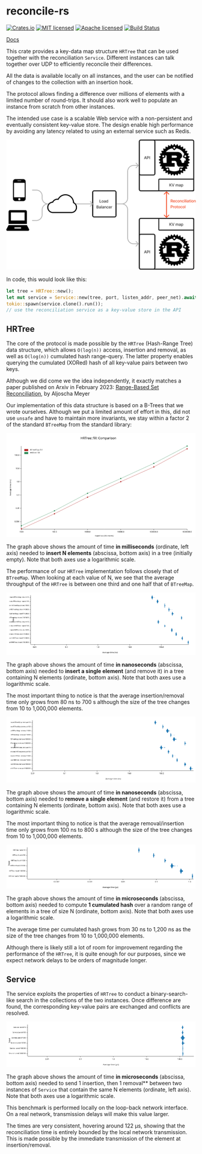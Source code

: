 # reconcile-rs

[![Crates.io][crates-badge]][crates-url]
[![MIT licensed][mit-badge]][mit-url]
[![Apache licensed][apache-badge]][apache-url]
[![Build Status][actions-badge]][actions-url]

[crates-badge]: https://img.shields.io/crates/v/reconcile.svg
[crates-url]: https://crates.io/crates/reconcile
[mit-badge]: https://img.shields.io/badge/license-MIT-blue.svg
[mit-url]: https://github.com/Akvize/reconcile-rs/blob/master/LICENSE-MIT
[apache-badge]: https://img.shields.io/badge/license-APACHE-blue.svg
[apache-url]: https://github.com/Akvize/reconcile-rs/blob/master/LICENSE-APACHE
[actions-badge]: https://github.com/Akvize/reconcile-rs/actions/workflows/master.yml/badge.svg
[actions-url]: https://github.com/Akvize/reconcile-rs/actions/workflows/master.yml

[Docs](https://docs.rs/reconcile/latest/reconcile/)

This crate provides a key-data map structure `HRTree` that can be used together
with the reconciliation `Service`. Different instances can talk together over
UDP to efficiently reconcile their differences.

All the data is available locally on all instances, and the user can be
notified of changes to the collection with an insertion hook.

The protocol allows finding a difference over millions of elements with a limited
number of round-trips. It should also work well to populate an instance from
scratch from other instances.

The intended use case is a scalable Web service with a non-persistent and
eventually consistent key-value store. The design enable high performance by
avoiding any latency related to using an external service such as Redis.

![Architecture diagram of a scalable Web service using reconcile-rs](img/illustration.png)

In code, this would look like this:

```rust
let tree = HRTree::new();
let mut service = Service::new(tree, port, listen_addr, peer_net).await;
tokio::spawn(service.clone().run());
// use the reconciliation service as a key-value store in the API
```

## HRTree

The core of the protocol is made possible by the `HRTree` (Hash-Range Tree) data structure, which
allows `O(log(n))` access, insertion and removal, as well as `O(log(n))`
cumulated hash range-query. The latter property enables querying
the cumulated (XORed) hash of all key-value pairs between two keys.

Although we did come we the idea independently, it exactly matches a paper
published on Arxiv in February 2023: [Range-Based Set
Reconciliation](https://arxiv.org/abs/2212.13567), by Aljoscha Meyer

Our implementation of this data structure is based on a B-Trees that we wrote
ourselves. Although we put a limited amount of effort in this, did not use
`unsafe` and have to maintain more invariants, we stay within a factor 2 of the
standard `BTreeMap` from the standard library:

![Graph of the time needed to insert N elements in an empty tree](img/perf-fill.png)

The graph above shows the amount of time **in milliseconds** (ordinate, left
axis) needed to **insert N elements** (abscissa, bottom axis) in a tree
(initially empty). Note that both axes use a logarithmic scale.

The performance of our `HRTree` implementation follows closely that of
`BTreeMap`. When looking at each value of N, we see that the average throughput
of the `HRTree` is between one third and one half that of `BTreeMap`.

![Graph of the time needed to insert and remove 1 element in a tree of size N](img/perf-insert.png)

The graph above shows the amount of time **in nanoseconds** (abscissa, bottom
axis) needed to **insert a single element** (and remove it) in a tree
containing N elements (ordinate, bottom axis). Note that both axes use a
logarithmic scale.

The most important thing to notice is that the average insertion/removal time
only grows from 80 ns to 700 s although the size of the tree changes from 10 to
1,000,000 elements.

![Graph of the time needed to remove and restore 1 element in a tree of size N](img/perf-remove.png)

The graph above shows the amount of time **in nanoseconds** (abscissa, bottom
axis) needed to **remove a single element** (and restore it) from a tree
containing N elements (ordinate, bottom axis). Note that both axes use a
logarithmic scale.

The most important thing to notice is that the average removal/insertion time
only grows from 100 ns to 800 s although the size of the tree changes from 10 to
1,000,000 elements.

![Graph of the time needed to compute 1 hash of a range of elements in a tree of size N](img/perf-hash.png)

The graph above shows the amount of time **in microseconds** (abscissa, bottom
axis) needed to compute **1 cumulated hash** over a random range of elements in a
tree of size N (ordinate, bottom axis). Note that both axes use a logarithmic
scale.

The average time per cumulated hash grows from 30 ns to 1,200 ns as the size of
the tree changes from 10 to 1,000,000 elements.

Although there is likely still a lot of room for improvement regarding the
performance of the `HRTree`, it is quite enough for our purposes, since we
expect network delays to be orders of magnitude longer.

## Service

The service exploits the properties of `HRTree` to conduct a binary-search-like
search in the collections of the two instances. Once difference are found, the
corresponding key-value pairs are exchanged and conflicts are resolved.

![Graph of the time needed to send 1 insertion and 1 removal](img/perf-send.png)

The graph above shows the amount of time **in microseconds** (abscissa, bottom
axis) needed to send 1 insertion, then 1 removal** between two instances of
`Service` that contain the same N elements (ordinate, left axis). Note that
both axes use a logarithmic scale.

This benchmark is performed locally on the loop-back network interface. On a
real network, transmission delays will make this value larger.

The times are very consistent, hovering around 122 µs, showing that the
reconciliation time is entirely bounded by the local network transmission. This
is made possible by the immediate transmission of the element at
insertion/removal.
